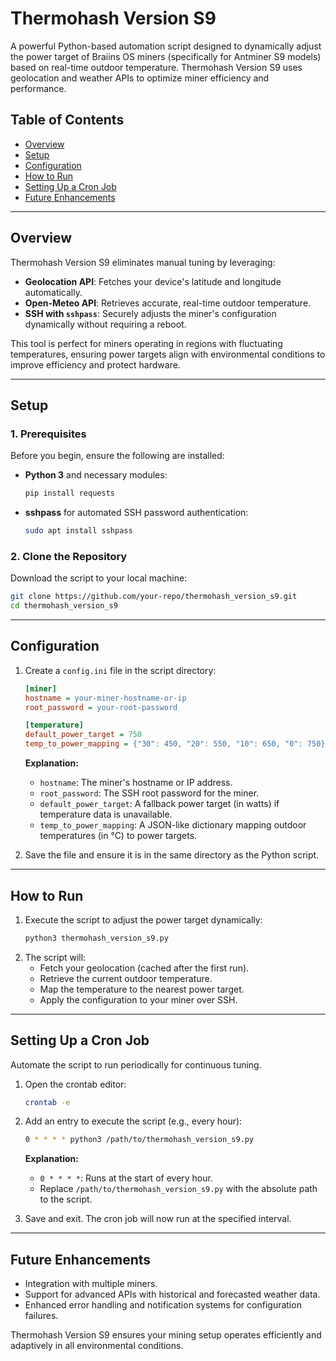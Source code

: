 
# Thermohash Version S9

A powerful Python-based automation script designed to dynamically adjust the power target of Braiins OS miners (specifically for Antminer S9 models) based on real-time outdoor temperature. Thermohash Version S9 uses geolocation and weather APIs to optimize miner efficiency and performance.

## Table of Contents

- [Overview](#overview)
- [Setup](#setup)
- [Configuration](#configuration)
- [How to Run](#how-to-run)
- [Setting Up a Cron Job](#setting-up-a-cron-job)
- [Future Enhancements](#future-enhancements)

---

## Overview

Thermohash Version S9 eliminates manual tuning by leveraging:
- **Geolocation API**: Fetches your device's latitude and longitude automatically.
- **Open-Meteo API**: Retrieves accurate, real-time outdoor temperature.
- **SSH with `sshpass`**: Securely adjusts the miner's configuration dynamically without requiring a reboot.

This tool is perfect for miners operating in regions with fluctuating temperatures, ensuring power targets align with environmental conditions to improve efficiency and protect hardware.

---

## Setup

### 1. Prerequisites
Before you begin, ensure the following are installed:
- **Python 3** and necessary modules:
  ```bash
  pip install requests
  ```
- **sshpass** for automated SSH password authentication:
  ```bash
  sudo apt install sshpass
  ```

### 2. Clone the Repository
Download the script to your local machine:
```bash
git clone https://github.com/your-repo/thermohash_version_s9.git
cd thermohash_version_s9
```

---

## Configuration

1. Create a `config.ini` file in the script directory:
   ```ini
   [miner]
   hostname = your-miner-hostname-or-ip
   root_password = your-root-password

   [temperature]
   default_power_target = 750
   temp_to_power_mapping = {"30": 450, "20": 550, "10": 650, "0": 750}
   ```

   **Explanation:**
   - `hostname`: The miner's hostname or IP address.
   - `root_password`: The SSH root password for the miner.
   - `default_power_target`: A fallback power target (in watts) if temperature data is unavailable.
   - `temp_to_power_mapping`: A JSON-like dictionary mapping outdoor temperatures (in °C) to power targets.

2. Save the file and ensure it is in the same directory as the Python script.

---

## How to Run

1. Execute the script to adjust the power target dynamically:
   ```bash
   python3 thermohash_version_s9.py
   ```
2. The script will:
   - Fetch your geolocation (cached after the first run).
   - Retrieve the current outdoor temperature.
   - Map the temperature to the nearest power target.
   - Apply the configuration to your miner over SSH.

---

## Setting Up a Cron Job

Automate the script to run periodically for continuous tuning.

1. Open the crontab editor:
   ```bash
   crontab -e
   ```

2. Add an entry to execute the script (e.g., every hour):
   ```bash
   0 * * * * python3 /path/to/thermohash_version_s9.py
   ```

   **Explanation:**
   - `0 * * * *`: Runs at the start of every hour.
   - Replace `/path/to/thermohash_version_s9.py` with the absolute path to the script.

3. Save and exit. The cron job will now run at the specified interval.

---

## Future Enhancements

- Integration with multiple miners.
- Support for advanced APIs with historical and forecasted weather data.
- Enhanced error handling and notification systems for configuration failures.

Thermohash Version S9 ensures your mining setup operates efficiently and adaptively in all environmental conditions.
